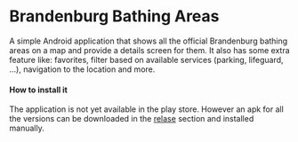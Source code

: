 # Brandenburg Bathing Areas

A simple Android application that shows all the official Brandenburg bathing areas on a map and provide a details screen for them. It also has some extra feature like: favorites, filter based on available services (parking, lifeguard, …), navigation to the location and more.

#### How to install it
The application is not yet available in the play store. However an apk for all the versions can be downloaded in the [relase](../../releases) section and installed manually.
